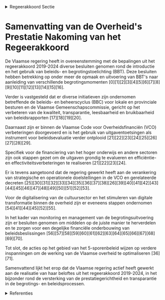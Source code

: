 

<details>
        <summary>Regeerakkoord Sectie </summary>
        <p>7.3 Prestatiebegroting De introductie van een beleids- en begrotingstoe-lichting (BBT) en de verankering van de inhoude-lijke structuurelementen in de Vlaamse Codex Overheidsfinanciën (VCO) maken dat er in de zittingsperiode 2019-2024 een duidelijkere koppe-ling tussen begrotingskredieten en (strategische en/of operationele) doelstellingen mogelijk is. Prestatie-geïnformeerd begroten rollen we verder uit. Zo koppelen we op een transparante manier prestatie-informatie, die gebaseerd is op kwalita-tieve en relevante indicatoren en beleidsevaluaties, terug naar het Vlaams Parlement, burgers, onder-nemingen, verenigingen en andere overheden. De prestatie-informatie helpt om het brede besluit-vormingsproces te verbeteren (onder meer via beleidsleren) en om het budgettaire beslissings-proces beter te onderbouwen. Op basis van een grondige evaluatie van het pilootproject inzake de uitgaventoetsingen (spending reviews) bekijken we een verdere uitrol van dit instrument. Bijlage Fusie van entiteiten – bijlage bij het regeerakkoord </p>
        </details> 

# Samenvatting van de Overheid's Prestatie Nakoming van het Regeerakkoord

De Vlaamse regering heeft in overeenstemming met de bepalingen uit het regeerakkoord 2019-2024 diverse besluiten genomen rond de introductie en het gebruik van beleids- en begrotingstoelichting (BBT). Deze besluiten hebben betrekking op onder meer de opmaak en uitvoering van BBT's naar aanleiding van verschillende begrotingsmomenten \[0\]\[1\]\[2\]\[3\]\[4\]\[5\]\[6\]\[7\]\[8\]\[9\]\[10\]\[11\]\[12\]\[13\]\[14\]\[15\]\[16\].

Verder is vastgesteld dat er diverse initiatieven zijn ondernomen betreffende de beleids- en beheerscyclus (BBC) voor lokale en provinciale besturen en de Vlaamse Gemeenschapscommissie, gericht op het verbeteren van de kwaliteit, transparantie, leesbaarheid en bruikbaarheid van beleidsrapporten \[17\]\[18\]\[19\]\[20\].

Daarnaast zijn er binnen de Vlaamse Code voor Overheidsfinanciën (VCO) verbeteringen doorgevoerd en is het gebruik van uitgaventoetsingen als instrument voor beleidsevaluatie verder ontplooid \[21\]\[22\]\[23\]\[24\]\[25\]\[26\]\[27\]\[28\]\[29\].

Specifiek voor de financiering van het hoger onderwijs en andere sectoren zijn ook stappen gezet om de uitgaven grondig te evalueren en efficiëntie- en effectiviteitsverbeteringen te realiseren \[21\]\[22\]\[23\]\[24\].

Er is tevens aangetoond dat de regering gewerkt heeft aan de verankering van strategische en operationele doelstellingen in de VCO en gerelateerde decreten \[25\]\[30\]\[31\]\[32\]\[33\]\[34\]\[35\]\[36\]\[37\]\[38\]\[26\]\[39\]\[40\]\[41\]\[42\]\[43\]\[44\]\[45\]\[46\]\[47\]\[48\]\[49\]\[50\]\[51\]\[52\]\[53\].

Voor de digitalisering van de cultuursector en het stimuleren van digitale transformatie binnen de overheid zijn er eveneens stappen ondernomen \[54\]\[41\]\[44\]\[45\]\[52\]\[55\].

In het kader van monitoring en management van de begrotingsuitvoering zijn er besluiten genomen om middelen op de juiste manier te herverdelen en te zorgen voor een degelijke financiële onderbouwing van beleidsbeslissingen \[56\]\[57\]\[58\]\[59\]\[60\]\[61\]\[62\]\[63\]\[64\]\[65\]\[66\]\[67\]\[68\]\[69\]\[70\].

Tot slot, de acties op het gebied van het 5-sporenbeleid wijzen op verdere inspanningen om de werking van de Vlaamse overheid te optimaliseren \[36\]\[71\].

Samenvattend lijkt het erop dat de Vlaamse regering actief heeft gewerkt aan de realisatie van haar beloftes uit het regeerakkoord 2019-2024, in het bijzonder rond de versterking van de prestatiegerichtheid en transparantie in de begrotings- en beleidsprocessen.

<details>
        <summary> Referenties</summary>
        **[\[0\]](https://beslissingenvlaamseregering.vlaanderen.be/?search=Instructies%20opmaak%20beleids-%20en%20begrotingstoelichting%20%28BBT%29%20naar%20aanleiding%20van%20de%20begrotingsuitvoering%202022&dateOption=select&startDate=2023-01-13T09%3A00%3A00Z&endDate=2023-01-13T09%3A00%3A00Z)** : **(2023-01-13)** Instructies opmaak beleids- en begrotingstoelichting (BBT) naar aanleiding van de begrotingsuitvoering 2022 

**[\[1\]](https://beslissingenvlaamseregering.vlaanderen.be/?search=Instructie%20beleids-%20en%20begrotingstoelichting%20%28BBT%29%20naar%20aanleiding%20van%20de%20begrotingsopmaak%202024&dateOption=select&startDate=2023-03-24T09%3A00%3A00Z&endDate=2023-03-24T09%3A00%3A00Z)** : **(2023-03-24)** Instructie beleids- en begrotingstoelichting (BBT) naar aanleiding van de begrotingsopmaak 2024 

**[\[2\]](https://beslissingenvlaamseregering.vlaanderen.be/?search=Beleids-%20en%20begrotingstoelichting%20%28BBT%29%20bij%20de%20begrotingsopmaak%202024&dateOption=select&startDate=2023-10-27T08%3A00%3A00Z&endDate=2023-10-27T08%3A00%3A00Z)** : **(2023-10-27)** Beleids- en begrotingstoelichting (BBT) bij de begrotingsopmaak 2024 

**[\[3\]](https://beslissingenvlaamseregering.vlaanderen.be/?search=Beleids-%20en%20begrotingstoelichting%20%28BBT%29%20naar%20aanleiding%20van%20de%20begrotingsuitvoering%202021&dateOption=select&startDate=2022-05-20T08%3A00%3A00Z&endDate=2022-05-20T08%3A00%3A00Z)** : **(2022-05-20)** Beleids- en begrotingstoelichting (BBT) naar aanleiding van de begrotingsuitvoering 2021 

**[\[4\]](https://beslissingenvlaamseregering.vlaanderen.be/?search=Beleids-%20en%20begrotingstoelichting%20%28BBT%29%20bij%20de%20begrotingsopmaak%202021&dateOption=select&startDate=2020-10-28T14%3A30%3A00Z&endDate=2020-10-28T14%3A30%3A00Z)** : **(2020-10-28)** Beleids- en begrotingstoelichting (BBT) bij de begrotingsopmaak 2021 

**[\[5\]](https://beslissingenvlaamseregering.vlaanderen.be/?search=Instructies%20opmaak%20Beleids-%20en%20Begrotingstoelichting%20%28BBT%29%20naar%20aanleiding%20van%20de%20begrotingsuitvoering%202020&dateOption=select&startDate=2021-01-29T09%3A00%3A00Z&endDate=2021-01-29T09%3A00%3A00Z)** : **(2021-01-29)** Instructies opmaak Beleids- en Begrotingstoelichting (BBT) naar aanleiding van de begrotingsuitvoering 2020 

**[\[6\]](https://beslissingenvlaamseregering.vlaanderen.be/?search=Instructies%20met%20betrekking%20tot%20de%20beleids-%20en%20begrotingstoelichting%20%28BBT%29%20naar%20aanleiding%20van%20de%20begrotingsopmaak%202023&dateOption=select&startDate=2022-06-10T08%3A00%3A00Z&endDate=2022-06-10T08%3A00%3A00Z)** : **(2022-06-10)** Instructies met betrekking tot de beleids- en begrotingstoelichting (BBT) naar aanleiding van de begrotingsopmaak 2023 

**[\[7\]](https://beslissingenvlaamseregering.vlaanderen.be/?search=Beleids-%20en%20begrotingstoelichtingen%20%28BBT%29%20naar%20aanleiding%20van%20de%20begrotingsuitvoering%202020&dateOption=select&startDate=2021-05-21T08%3A00%3A00Z&endDate=2021-05-21T08%3A00%3A00Z)** : **(2021-05-21)** Beleids- en begrotingstoelichtingen (BBT) naar aanleiding van de begrotingsuitvoering 2020 

**[\[8\]](https://beslissingenvlaamseregering.vlaanderen.be/?search=Instructies%20m.b.t.%20de%20beleids-%20en%20begrotingstoelichting%20%28BBT%29%20naar%20aanleiding%20van%20de%20begrotingsopmaak%202022&dateOption=select&startDate=2021-07-16T06%3A00%3A00Z&endDate=2021-07-16T06%3A00%3A00Z)** : **(2021-07-16)** Instructies m.b.t. de beleids- en begrotingstoelichting (BBT) naar aanleiding van de begrotingsopmaak 2022 

**[\[9\]](https://beslissingenvlaamseregering.vlaanderen.be/?search=Beleids-%20en%20begrotingstoelichting%20%28BBT%29%20bij%20de%20begrotingsopmaak%202023&dateOption=select&startDate=2022-10-28T08%3A00%3A00Z&endDate=2022-10-28T08%3A00%3A00Z)** : **(2022-10-28)** Beleids- en begrotingstoelichting (BBT) bij de begrotingsopmaak 2023 

**[\[10\]](https://beslissingenvlaamseregering.vlaanderen.be/?search=Beleids-%20en%20begrotingstoelichting%20%28BBT%29%20bij%20de%20begrotingsopmaak%202022&dateOption=select&startDate=2021-10-28T09%3A15%3A00Z&endDate=2021-10-28T09%3A15%3A00Z)** : **(2021-10-28)** Beleids- en begrotingstoelichting (BBT) bij de begrotingsopmaak 2022 

**[\[11\]](https://beslissingenvlaamseregering.vlaanderen.be/?search=Beleids-%20en%20begrotingstoelichting%20%28BBT%29%20naar%20aanleiding%20van%20de%20begrotingsuitvoering%202022&dateOption=select&startDate=2023-05-12T08%3A00%3A00Z&endDate=2023-05-12T08%3A00%3A00Z)** : **(2023-05-12)** Beleids- en begrotingstoelichting (BBT) naar aanleiding van de begrotingsuitvoering 2022 

**[\[12\]]** : **(2020-05-04)**  

**[\[13\]]** : **(2019-11-08)**  

**[\[14\]]** : **(2019-10-18)**  

**[\[15\]](https://beslissingenvlaamseregering.vlaanderen.be/?search=Instructies%20opmaak%20beleids-%20en%20begrotingstoelichting%20naar%20aanleiding%20van%20de%20begrotingsuitvoering%202021&dateOption=select&startDate=2022-01-14T09%3A00%3A00Z&endDate=2022-01-14T09%3A00%3A00Z)** : **(2022-01-14)** Instructies opmaak beleids- en begrotingstoelichting naar aanleiding van de begrotingsuitvoering 2021 

**[\[16\]]** : **(2020-07-17)**  

**[\[17\]](https://beslissingenvlaamseregering.vlaanderen.be/?search=Beleids-%20en%20beheerscyclus%20%28BBC%29%20lokale%20en%20provinciale%20besturen%3A%20wijzigingsbesluit&dateOption=select&startDate=2023-05-12T08%3A00%3A00Z&endDate=2023-05-12T08%3A00%3A00Z)** : **(2023-05-12)** Beleids- en beheerscyclus (BBC) lokale en provinciale besturen: wijzigingsbesluit 

**[\[18\]](https://beslissingenvlaamseregering.vlaanderen.be/?search=Beleids-%20en%20beheerscyclus%20%28BBC%29%20lokale%20en%20provinciale%20besturen%3A%20wijzigingsbesluit&dateOption=select&startDate=2023-07-14T08%3A00%3A00Z&endDate=2023-07-14T08%3A00%3A00Z)** : **(2023-07-14)** Beleids- en beheerscyclus (BBC) lokale en provinciale besturen: wijzigingsbesluit 

**[\[19\]](https://beslissingenvlaamseregering.vlaanderen.be/?search=Beleids-%20en%20beheerscyclus%20%28BBC%29%20Vlaamse%20Gemeenschapscommissie%20%28VGC%29%3A%20wijzigingsbesluit&dateOption=select&startDate=2023-05-12T08%3A00%3A00Z&endDate=2023-05-12T08%3A00%3A00Z)** : **(2023-05-12)** Beleids- en beheerscyclus (BBC) Vlaamse Gemeenschapscommissie (VGC): wijzigingsbesluit 

**[\[20\]](https://beslissingenvlaamseregering.vlaanderen.be/?search=Beleids-%20en%20beheerscyclus%20%28BBC%29%20Vlaamse%20Gemeenschapscommissie%20%28VGC%29%3A%20wijzigingsbesluit&dateOption=select&startDate=2023-07-14T08%3A00%3A00Z&endDate=2023-07-14T08%3A00%3A00Z)** : **(2023-07-14)** Beleids- en beheerscyclus (BBC) Vlaamse Gemeenschapscommissie (VGC): wijzigingsbesluit 

**[\[21\]](https://beslissingenvlaamseregering.vlaanderen.be/?search=Plan%20Vlaamse%20Veerkracht%3A%20Uitgaventoetsing%20financiering%20Hoger%20Onderwijs&dateOption=select&startDate=2023-07-07T08%3A00%3A00Z&endDate=2023-07-07T08%3A00%3A00Z)** : **(2023-07-07)** Plan Vlaamse Veerkracht: Uitgaventoetsing financiering Hoger Onderwijs 

**[\[22\]](https://beslissingenvlaamseregering.vlaanderen.be/?search=Plan%20Vlaamse%20Veerkracht%3A%20uitgaventoetsing%20%E2%80%98Duurzaam%20watergebruik%20en%20de%20organisatie%20van%20het%20waterlandschap%E2%80%99&dateOption=select&startDate=2022-12-09T09%3A00%3A00Z&endDate=2022-12-09T09%3A00%3A00Z)** : **(2022-12-09)** Plan Vlaamse Veerkracht: uitgaventoetsing ‘Duurzaam watergebruik en de organisatie van het waterlandschap’ 

**[\[23\]](https://beslissingenvlaamseregering.vlaanderen.be/?search=Plan%20Vlaamse%20Veerkracht%3A%20uitgaventoetsing%20Vlaamse%20sociale%20bescherming&dateOption=select&startDate=2022-12-16T09%3A00%3A00Z&endDate=2022-12-16T09%3A00%3A00Z)** : **(2022-12-16)** Plan Vlaamse Veerkracht: uitgaventoetsing Vlaamse sociale bescherming 

**[\[24\]](https://beslissingenvlaamseregering.vlaanderen.be/?search=Plan%20Vlaamse%20Veerkracht%3A%20Onderzoek%20optimalisering%20organisatiestructuur%20Vlaamse%20overheid%20&dateOption=select&startDate=2022-11-18T09%3A00%3A00Z&endDate=2022-11-18T09%3A00%3A00Z)** : **(2022-11-18)** Plan Vlaamse Veerkracht: Onderzoek optimalisering organisatiestructuur Vlaamse overheid  

**[\[25\]](https://beslissingenvlaamseregering.vlaanderen.be/?search=Vlaamse%20Codex%20Overheidsfinanci%C3%ABn%20%28VCO%29&dateOption=select&startDate=2022-02-18T09%3A00%3A00Z&endDate=2022-02-18T09%3A00%3A00Z)** : **(2022-02-18)** Vlaamse Codex Overheidsfinanciën (VCO) 

**[\[26\]](https://beslissingenvlaamseregering.vlaanderen.be/?search=Wijzigingsdecreet%20Vlaamse%20Codex%20Overheidsfinanci%C3%ABn%20%28VCO%29&dateOption=select&startDate=2022-03-11T09%3A00%3A00Z&endDate=2022-03-11T09%3A00%3A00Z)** : **(2022-03-11)** Wijzigingsdecreet Vlaamse Codex Overheidsfinanciën (VCO) 

**[\[27\]](https://beslissingenvlaamseregering.vlaanderen.be/?search=Wijzigingsdecreet%20Vlaamse%20Codex%20Overheidsfinanci%C3%ABn%20%28VCO%29&dateOption=select&startDate=2022-05-20T08%3A00%3A00Z&endDate=2022-05-20T08%3A00%3A00Z)** : **(2022-05-20)** Wijzigingsdecreet Vlaamse Codex Overheidsfinanciën (VCO) 

**[\[28\]](https://beslissingenvlaamseregering.vlaanderen.be/?search=Delegatieregeling%20Vlaamse%20Codex%20Overheidsfinanci%C3%ABn&dateOption=select&startDate=2022-07-15T08%3A00%3A00Z&endDate=2022-07-15T08%3A00%3A00Z)** : **(2022-07-15)** Delegatieregeling Vlaamse Codex Overheidsfinanciën 

**[\[29\]](https://beslissingenvlaamseregering.vlaanderen.be/?search=Voorontwerp%20van%20Programmadecreet%20met%20bepalingen%20tot%20begeleiding%20van%20de%20begroting%202022&dateOption=select&startDate=2021-10-14T12%3A00%3A00Z&endDate=2021-10-14T12%3A00%3A00Z)** : **(2021-10-14)** Voorontwerp van Programmadecreet met bepalingen tot begeleiding van de begroting 2022 

**[\[30\]](https://beslissingenvlaamseregering.vlaanderen.be/?search=Voorontwerp%20van%20Programmadecreet%20begrotingsopmaak%202024&dateOption=select&startDate=2023-10-06T08%3A00%3A00Z&endDate=2023-10-06T08%3A00%3A00Z)** : **(2023-10-06)** Voorontwerp van Programmadecreet begrotingsopmaak 2024 

**[\[31\]](https://beslissingenvlaamseregering.vlaanderen.be/?search=Begrotingscontrole%202020%3A%20ontwerp%20programmadecreet%20bij%20de%20aanpassing%20van%20de%20begroting%202020&dateOption=select&startDate=2020-05-04T09%3A00%3A00Z&endDate=2020-05-04T09%3A00%3A00Z)** : **(2020-05-04)** Begrotingscontrole 2020: ontwerp programmadecreet bij de aanpassing van de begroting 2020 

**[\[32\]](https://beslissingenvlaamseregering.vlaanderen.be/?search=Voorontwerp%20van%20programmadecreet%20met%20bepalingen%20tot%20begeleiding%20van%20de%20begrotingsaanpassing%202023&dateOption=select&startDate=2023-04-21T08%3A00%3A00Z&endDate=2023-04-21T08%3A00%3A00Z)** : **(2023-04-21)** Voorontwerp van programmadecreet met bepalingen tot begeleiding van de begrotingsaanpassing 2023 

**[\[33\]](https://beslissingenvlaamseregering.vlaanderen.be/?search=Ontwerp%20van%20programmadecreet%20met%20bepalingen%20tot%20begeleiding%20van%20de%20begrotingsaanpassing%202023&dateOption=select&startDate=2023-05-12T08%3A00%3A00Z&endDate=2023-05-12T08%3A00%3A00Z)** : **(2023-05-12)** Ontwerp van programmadecreet met bepalingen tot begeleiding van de begrotingsaanpassing 2023 

**[\[34\]](https://beslissingenvlaamseregering.vlaanderen.be/?search=Verdeling%20overgedragen%20provinciale%20investeringsmiddelen&dateOption=select&startDate=2020-03-20T09%3A00%3A00Z&endDate=2020-03-20T09%3A00%3A00Z)** : **(2020-03-20)** Verdeling overgedragen provinciale investeringsmiddelen 

**[\[35\]](https://beslissingenvlaamseregering.vlaanderen.be/?search=Begrotingscontrole%202020&dateOption=select&startDate=2020-04-17T08%3A00%3A00Z&endDate=2020-04-17T08%3A00%3A00Z)** : **(2020-04-17)** Begrotingscontrole 2020 

**[\[36\]](https://beslissingenvlaamseregering.vlaanderen.be/?search=Herverdeling%20provisioneel%20krediet%3A%20communicatiestrategie%20voor%20het%205-sporenbeleid&dateOption=select&startDate=2023-12-22T09%3A00%3A00Z&endDate=2023-12-22T09%3A00%3A00Z)** : **(2023-12-22)** Herverdeling provisioneel krediet: communicatiestrategie voor het 5-sporenbeleid 

**[\[37\]](https://beslissingenvlaamseregering.vlaanderen.be/?search=Programmadecreet%20begrotingsaanpassing%202019&dateOption=select&startDate=2019-11-08T09%3A00%3A00Z&endDate=2019-11-08T09%3A00%3A00Z)** : **(2019-11-08)** Programmadecreet begrotingsaanpassing 2019 

**[\[38\]](https://beslissingenvlaamseregering.vlaanderen.be/?search=Programmadecreet%20begrotingsopmaak%202020&dateOption=select&startDate=2019-10-18T08%3A00%3A00Z&endDate=2019-10-18T08%3A00%3A00Z)** : **(2019-10-18)** Programmadecreet begrotingsopmaak 2020 

**[\[39\]](https://beslissingenvlaamseregering.vlaanderen.be/?search=Plan%20Vlaamse%20Veerkracht%3A%20Herverdeling%20uit%20relanceprovisie%20in%20het%20kader%20van%20de%20Vlaamse%20Brede%20Heroverweging&dateOption=select&startDate=2021-07-09T08%3A00%3A00Z&endDate=2021-07-09T08%3A00%3A00Z)** : **(2021-07-09)** Plan Vlaamse Veerkracht: Herverdeling uit relanceprovisie in het kader van de Vlaamse Brede Heroverweging 

**[\[40\]](https://beslissingenvlaamseregering.vlaanderen.be/?search=Ontwerp%20van%20Programmadecreet%20begrotingsopmaak%202024&dateOption=select&startDate=2023-10-27T08%3A00%3A00Z&endDate=2023-10-27T08%3A00%3A00Z)** : **(2023-10-27)** Ontwerp van Programmadecreet begrotingsopmaak 2024 

**[\[41\]](https://beslissingenvlaamseregering.vlaanderen.be/?search=Ontwerpdecreet%20tot%20structurele%20subsidi%C3%ABring%20van%20kernorganisaties%20om%20de%20digitale%20transformatie%20van%20de%20cultuursector%20aan%20te%20sturen&dateOption=select&startDate=2023-04-21T08%3A00%3A00Z&endDate=2023-04-21T08%3A00%3A00Z)** : **(2023-04-21)** Ontwerpdecreet tot structurele subsidiëring van kernorganisaties om de digitale transformatie van de cultuursector aan te sturen 

**[\[42\]](https://beslissingenvlaamseregering.vlaanderen.be/?search=Plan%20Vlaamse%20Veerkracht%3A%20uitgaventoetsing%20Modal%20Shift%20Goederenvervoer&dateOption=select&startDate=2022-12-16T09%3A00%3A00Z&endDate=2022-12-16T09%3A00%3A00Z)** : **(2022-12-16)** Plan Vlaamse Veerkracht: uitgaventoetsing Modal Shift Goederenvervoer 

**[\[43\]](https://beslissingenvlaamseregering.vlaanderen.be/?search=Plan%20Vlaamse%20Veerkracht%3A%20Bestek%20onderzoek%20%27uitgaventoetsing%3A%20gezinsfiscaliteit%20en%20gezinsbijslag%27&dateOption=select&startDate=2022-11-18T09%3A00%3A00Z&endDate=2022-11-18T09%3A00%3A00Z)** : **(2022-11-18)** Plan Vlaamse Veerkracht: Bestek onderzoek 'uitgaventoetsing: gezinsfiscaliteit en gezinsbijslag' 

**[\[44\]](https://beslissingenvlaamseregering.vlaanderen.be/?search=Plan%20Vlaamse%20Veerkracht%3A%20Operationalisering%20integratie%20erfgoeddatabanken&dateOption=select&startDate=2021-07-09T08%3A00%3A00Z&endDate=2021-07-09T08%3A00%3A00Z)** : **(2021-07-09)** Plan Vlaamse Veerkracht: Operationalisering integratie erfgoeddatabanken 

**[\[45\]](https://beslissingenvlaamseregering.vlaanderen.be/?search=Voorontwerp%20van%20decreet%20tot%20structurele%20subsidi%C3%ABring%20van%20kernorganisaties%20om%20de%20digitale%20transformatie%20van%20de%20cultuursector%20aan%20te%20sturen&dateOption=select&startDate=2023-02-03T09%3A00%3A00Z&endDate=2023-02-03T09%3A00%3A00Z)** : **(2023-02-03)** Voorontwerp van decreet tot structurele subsidiëring van kernorganisaties om de digitale transformatie van de cultuursector aan te sturen 

**[\[46\]]** : **(2020-04-03)**  

**[\[47\]](https://beslissingenvlaamseregering.vlaanderen.be/?search=Institutionele%20hervormingen%3A%20oprichting%20interfederale%20ambtelijke%20thematische%20werkgroepen&dateOption=select&startDate=2022-02-11T09%3A00%3A00Z&endDate=2022-02-11T09%3A00%3A00Z)** : **(2022-02-11)** Institutionele hervormingen: oprichting interfederale ambtelijke thematische werkgroepen 

**[\[48\]]** : **(2020-04-24)**  

**[\[49\]](https://beslissingenvlaamseregering.vlaanderen.be/?search=Herverdeling%20provisioneel%20krediet%20VIA-5&dateOption=select&startDate=2022-12-16T09%3A00%3A00Z&endDate=2022-12-16T09%3A00%3A00Z)** : **(2022-12-16)** Herverdeling provisioneel krediet VIA-5 

**[\[50\]](https://beslissingenvlaamseregering.vlaanderen.be/?search=Programmadecreet%202023&dateOption=select&startDate=2022-10-28T08%3A00%3A00Z&endDate=2022-10-28T08%3A00%3A00Z)** : **(2022-10-28)** Programmadecreet 2023 

**[\[51\]](https://beslissingenvlaamseregering.vlaanderen.be/?search=Geactualiseerd%20meerjarenplan%20verdeling%20provinciale%20investeringsmiddelen%202018-2024&dateOption=select&startDate=2021-10-22T08%3A00%3A00Z&endDate=2021-10-22T08%3A00%3A00Z)** : **(2021-10-22)** Geactualiseerd meerjarenplan verdeling provinciale investeringsmiddelen 2018-2024 

**[\[52\]](https://beslissingenvlaamseregering.vlaanderen.be/?search=Uitvoering%20decreet%20subsidi%C3%ABring%20kernorganisaties%20om%20digitale%20transformatie%20cultuursector%20aan%20te%20sturen&dateOption=select&startDate=2023-09-08T08%3A00%3A00Z&endDate=2023-09-08T08%3A00%3A00Z)** : **(2023-09-08)** Uitvoering decreet subsidiëring kernorganisaties om digitale transformatie cultuursector aan te sturen 

**[\[53\]](https://beslissingenvlaamseregering.vlaanderen.be/?search=Ge%C3%AFntegreerde%20economische%20boekhouding%20en%20budgettaire%20rapportering%20gemeenschapsonderwijs%3A%20wijzigingsbesluit&dateOption=select&startDate=2020-10-30T09%3A00%3A00Z&endDate=2020-10-30T09%3A00%3A00Z)** : **(2020-10-30)** Geïntegreerde economische boekhouding en budgettaire rapportering gemeenschapsonderwijs: wijzigingsbesluit 

**[\[54\]](https://beslissingenvlaamseregering.vlaanderen.be/?search=Vernieuwd%20werkingskader%20Dienstencentrum%20Boekhouding%20bij%20de%20Vlaamse%20overheid&dateOption=select&startDate=2020-10-30T09%3A00%3A00Z&endDate=2020-10-30T09%3A00%3A00Z)** : **(2020-10-30)** Vernieuwd werkingskader Dienstencentrum Boekhouding bij de Vlaamse overheid 

**[\[55\]](https://beslissingenvlaamseregering.vlaanderen.be/?search=Programmadecreet%20begrotingsopmaak%202020%3A%20regeringsamendementen%0A&dateOption=select&startDate=2019-11-29T09%3A00%3A00Z&endDate=2019-11-29T09%3A00%3A00Z)** : **(2019-11-29)** Programmadecreet begrotingsopmaak 2020: regeringsamendementen
 

**[\[56\]](https://beslissingenvlaamseregering.vlaanderen.be/?search=Monitoring%20begrotingsuitvoering%3A%20herverdeling%20provisie%0A%0A&dateOption=select&startDate=2019-12-20T09%3A00%3A00Z&endDate=2019-12-20T09%3A00%3A00Z)** : **(2019-12-20)** Monitoring begrotingsuitvoering: herverdeling provisie

 

**[\[57\]](https://beslissingenvlaamseregering.vlaanderen.be/?search=Vereenvoudiging%20van%20de%20toeleidingsprocedure%20naar%20een%20persoonsvolgend%20budget&dateOption=select&startDate=2023-06-16T08%3A00%3A00Z&endDate=2023-06-16T08%3A00%3A00Z)** : **(2023-06-16)** Vereenvoudiging van de toeleidingsprocedure naar een persoonsvolgend budget 

**[\[58\]](https://beslissingenvlaamseregering.vlaanderen.be/?search=Kredietherschikking%20energie-effici%C3%ABntiemaatregelen&dateOption=select&startDate=2022-10-07T08%3A00%3A00Z&endDate=2022-10-07T08%3A00%3A00Z)** : **(2022-10-07)** Kredietherschikking energie-efficiëntiemaatregelen 

**[\[59\]](https://beslissingenvlaamseregering.vlaanderen.be/?search=Regeling%20cofinanciering%20Programma%20Innovatieve%20Overheidsopdrachten%20%28PIO%29&dateOption=select&startDate=2023-12-08T09%3A00%3A00Z&endDate=2023-12-08T09%3A00%3A00Z)** : **(2023-12-08)** Regeling cofinanciering Programma Innovatieve Overheidsopdrachten (PIO) 

**[\[60\]](https://beslissingenvlaamseregering.vlaanderen.be/?search=Herverdeling%20%20provisioneel%20krediet%20VIA-5%20voor%20koopkrachtmaatregelen%20in%20de%20socio-culturele%20en%20de%20publieke%20sector&dateOption=select&startDate=2021-12-10T09%3A00%3A00Z&endDate=2021-12-10T09%3A00%3A00Z)** : **(2021-12-10)** Herverdeling  provisioneel krediet VIA-5 voor koopkrachtmaatregelen in de socio-culturele en de publieke sector 

**[\[61\]](https://beslissingenvlaamseregering.vlaanderen.be/?search=Voorontwerp%20van%20Programmadecreet%20met%20bepalingen%20tot%20begeleiding%20van%20de%20begroting%202022&dateOption=select&startDate=2021-10-28T09%3A15%3A00Z&endDate=2021-10-28T09%3A15%3A00Z)** : **(2021-10-28)** Voorontwerp van Programmadecreet met bepalingen tot begeleiding van de begroting 2022 

**[\[62\]](https://beslissingenvlaamseregering.vlaanderen.be/?search=Delegatieregeling%20beslissingsbevoegdheid%20Vlaamse%20Codex%20Overheidsfinanci%C3%ABn%3A%20wijzigingsbesluit&dateOption=select&startDate=2022-09-09T08%3A00%3A00Z&endDate=2022-09-09T08%3A00%3A00Z)** : **(2022-09-09)** Delegatieregeling beslissingsbevoegdheid Vlaamse Codex Overheidsfinanciën: wijzigingsbesluit 

**[\[63\]](https://beslissingenvlaamseregering.vlaanderen.be/?search=Herverdeling%20provisioneel%20krediet%20VIA-5&dateOption=select&startDate=2020-07-17T08%3A00%3A00Z&endDate=2020-07-17T08%3A00%3A00Z)** : **(2020-07-17)** Herverdeling provisioneel krediet VIA-5 

**[\[64\]](https://beslissingenvlaamseregering.vlaanderen.be/?search=Bestek%20uitgaventoetsing%20Culturele%20Bovenbouw&dateOption=select&startDate=2022-07-15T08%3A00%3A00Z&endDate=2022-07-15T08%3A00%3A00Z)** : **(2022-07-15)** Bestek uitgaventoetsing Culturele Bovenbouw 

**[\[65\]](https://beslissingenvlaamseregering.vlaanderen.be/?search=Herverdeling%20provisioneel%20krediet%20VIA6-budget&dateOption=select&startDate=2022-07-15T08%3A00%3A00Z&endDate=2022-07-15T08%3A00%3A00Z)** : **(2022-07-15)** Herverdeling provisioneel krediet VIA6-budget 

**[\[66\]](https://beslissingenvlaamseregering.vlaanderen.be/?search=Nota%20aan%20het%20Overlegcomit%C3%A9%3A%20%27De%20opmaak%20van%20een%20samenwerkingsakkoord%20voor%20de%20oprichting%20van%20een%20interfederale%20Dienst%20Integriteitsbeoordeling%20voor%20Openbare%20Besturen%27&dateOption=select&startDate=2023-02-10T09%3A00%3A00Z&endDate=2023-02-10T09%3A00%3A00Z)** : **(2023-02-10)** Nota aan het Overlegcomité: 'De opmaak van een samenwerkingsakkoord voor de oprichting van een interfederale Dienst Integriteitsbeoordeling voor Openbare Besturen' 

**[\[67\]](https://beslissingenvlaamseregering.vlaanderen.be/?search=Programmadecreet%202024%3A%20regeringsamendement%20onderwijs%20en%20vorming&dateOption=select&startDate=2023-11-17T09%3A00%3A00Z&endDate=2023-11-17T09%3A00%3A00Z)** : **(2023-11-17)** Programmadecreet 2024: regeringsamendement onderwijs en vorming 

**[\[68\]](https://beslissingenvlaamseregering.vlaanderen.be/?search=Kredietherschikking%20relanceprovisie&dateOption=select&startDate=2021-03-19T09%3A00%3A00Z&endDate=2021-03-19T09%3A00%3A00Z)** : **(2021-03-19)** Kredietherschikking relanceprovisie 

**[\[69\]](https://beslissingenvlaamseregering.vlaanderen.be/?search=Terugbetaalbare%20voorschotten%20als%20modaliteit%20voor%20innovatie-%20en%20economische%20ondersteuning%3A%20aanpassing%20steunbesluiten%20VLAIO&dateOption=select&startDate=2021-04-30T08%3A00%3A00Z&endDate=2021-04-30T08%3A00%3A00Z)** : **(2021-04-30)** Terugbetaalbare voorschotten als modaliteit voor innovatie- en economische ondersteuning: aanpassing steunbesluiten VLAIO 

**[\[70\]](https://beslissingenvlaamseregering.vlaanderen.be/?search=EU-voorzitterschap%20in%202024%3A%20eerste%20herverdelingsbesluit%202023&dateOption=select&startDate=2023-07-07T09%3A00%3A00Z&endDate=2023-07-07T09%3A00%3A00Z)** : **(2023-07-07)** EU-voorzitterschap in 2024: eerste herverdelingsbesluit 2023 

**[\[71\]](https://beslissingenvlaamseregering.vlaanderen.be/?search=Herverdeling%20provisioneel%20krediet%3A%20ondersteuning%20leidinggevenden%20en%20teams%20in%20kader%20van%20vernieuwingen%205-sporenbeleid&dateOption=select&startDate=2023-12-22T09%3A00%3A00Z&endDate=2023-12-22T09%3A00%3A00Z)** : **(2023-12-22)** Herverdeling provisioneel krediet: ondersteuning leidinggevenden en teams in kader van vernieuwingen 5-sporenbeleid 
        </details> 


